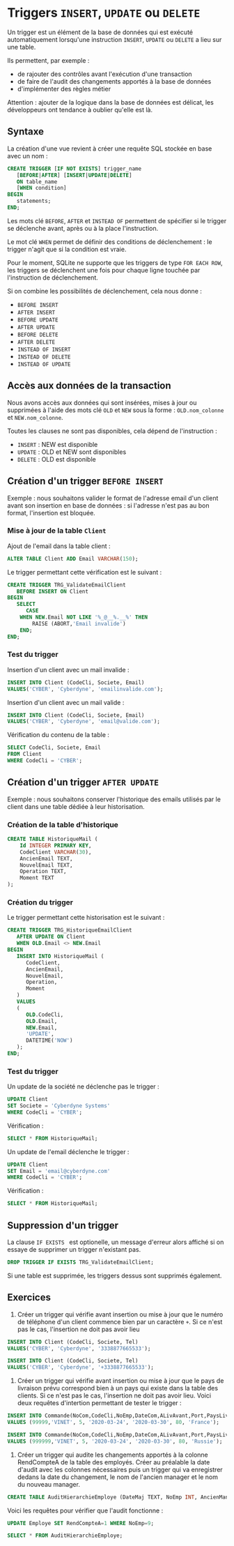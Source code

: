 # Triggers `INSERT`, `UPDATE` ou `DELETE`

Un trigger est un élément de la base de données qui est exécuté automatiquement lorsqu'une instruction `INSERT`, `UPDATE` ou `DELETE` a lieu sur une table. 

Ils permettent, par exemple : 
- de rajouter des contrôles avant l'exécution d'une transaction
- de faire de l'audit des changements apportés à la base de données
- d'implémenter des règles métier

Attention : ajouter de la logique dans la base de données est délicat, les développeurs ont tendance à oublier qu'elle est là.


## Syntaxe

La création d'une vue revient à créer une requête SQL stockée en base avec un nom :

```sql
CREATE TRIGGER [IF NOT EXISTS] trigger_name 
   [BEFORE|AFTER] [INSERT|UPDATE|DELETE] 
   ON table_name
   [WHEN condition]
BEGIN
   statements;
END;
```
Les mots clé `BEFORE`, `AFTER` et `INSTEAD OF` permettent de spécifier si le trigger se déclenche avant, après ou à la place l'instruction.

Le mot clé `WHEN` permet de définir des conditions de déclenchement : le trigger n'agit que si la condition est vraie.

Pour le moment, SQLite ne supporte que les triggers de type `FOR EACH ROW`, les triggers se déclenchent une fois pour chaque ligne touchée par l'instruction de déclenchement. 

Si on combine les possibilités de déclenchement, cela nous donne : 
- `BEFORE INSERT`
- `AFTER INSERT`
- `BEFORE UPDATE`
- `AFTER UPDATE`
- `BEFORE DELETE`
- `AFTER DELETE`
- `INSTEAD OF INSERT`
- `INSTEAD OF DELETE`
- `INSTEAD OF UPDATE`


## Accès aux données de la transaction 

Nous avons accès aux données qui sont insérées, mises à jour ou supprimées à l'aide des mots clé `OLD` et `NEW` sous la forme : `OLD.nom_colonne` et `NEW.nom_colonne`. 

Toutes les clauses ne sont pas disponibles, cela dépend de l'instruction : 
- `INSERT` : NEW est disponible
- `UPDATE` : OLD et NEW sont disponibles
- `DELETE` : OLD est disponible


## Création d'un trigger `BEFORE INSERT`

Exemple : nous souhaitons valider le format de l'adresse email d'un client avant son insertion en base de données : si l'adresse n'est pas au bon format, l'insertion est bloquée.

### Mise à jour de la table `Client`

Ajout de l'email dans la table client : 

```sql
ALTER TABLE Client ADD Email VARCHAR(150);
```

Le trigger permettant cette vérification est le suivant : 

```sql
CREATE TRIGGER TRG_ValidateEmailClient
   BEFORE INSERT ON Client
BEGIN
   SELECT
      CASE
    WHEN NEW.Email NOT LIKE '%_@__%.__%' THEN
        RAISE (ABORT,'Email invalide')
    END;
END;
```

### Test du trigger

Insertion d'un client avec un mail invalide :

```sql
INSERT INTO Client (CodeCli, Societe, Email)
VALUES('CYBER', 'Cyberdyne', 'emailinvalide.com');
```

Insertion d'un client avec un mail valide :

```sql
INSERT INTO Client (CodeCli, Societe, Email)
VALUES('CYBER', 'Cyberdyne', 'email@valide.com');
```

Vérification du contenu de la table :

```sql
SELECT CodeCli, Societe, Email 
FROM Client 
WHERE CodeCli = 'CYBER';
```

## Création d'un trigger `AFTER UPDATE`

Exemple : nous souhaitons conserver l'historique des emails utilisés par le client dans une table dédiée à leur historisation. 

### Création de la table d'historique

```sql
CREATE TABLE HistoriqueMail (
    Id INTEGER PRIMARY KEY,
    CodeClient VARCHAR(30),
    AncienEmail TEXT,
    NouvelEmail TEXT,
    Operation TEXT,
    Moment TEXT
);
```

### Création du trigger

Le trigger permettant cette historisation est le suivant : 

```sql
CREATE TRIGGER TRG_HistoriqueEmailClient
   AFTER UPDATE ON Client
   WHEN OLD.Email <> NEW.Email
BEGIN
   INSERT INTO HistoriqueMail (
      CodeClient,
      AncienEmail,
      NouvelEmail,
      Operation,
      Moment
   )
   VALUES
   (
      OLD.CodeCli,
      OLD.Email,
      NEW.Email,
      'UPDATE',
      DATETIME('NOW')
   );
END;
```

### Test du trigger 

Un update de la société ne déclenche pas le trigger : 

```sql
UPDATE Client 
SET Societe = 'Cyberdyne Systems'
WHERE CodeCli = 'CYBER';
```

Vérification : 

```sql
SELECT * FROM HistoriqueMail;
```

Un update de l'email déclenche le trigger : 

```sql
UPDATE Client 
SET Email = 'email@cyberdyne.com'
WHERE CodeCli = 'CYBER';
```

Vérification : 

```sql
SELECT * FROM HistoriqueMail;
```

## Suppression d'un trigger

La clause `IF EXISTS ` est optionelle, un message d'erreur alors affiché si on essaye de supprimer un trigger n'existant pas.

```sql
DROP TRIGGER IF EXISTS TRG_ValidateEmailClient;
```

Si une table est supprimée, les triggers dessus sont supprimés également. 

## Exercices

1. Créer un trigger qui vérifie avant insertion ou mise à jour que le numéro de téléphone d'un client commence bien par un caractère `+`. Si ce n'est pas le cas, l'insertion ne doit pas avoir lieu

```sql
INSERT INTO Client (CodeCli, Societe, Tel)
VALUES('CYBER', 'Cyberdyne', '3338877665533');
```

```sql
INSERT INTO Client (CodeCli, Societe, Tel)
VALUES('CYBER', 'Cyberdyne', '+3338877665533');
```

1. Créer un trigger qui vérifie avant insertion ou mise à jour que le pays de livraison prévu correspond bien à un pays qui existe dans la table des clients. Si ce n'est pas le cas, l'insertion ne doit pas avoir lieu. Voici deux requêtes d'intertion permettant de tester le trigger : 

```sql
INSERT INTO Commande(NoCom,CodeCli,NoEmp,DateCom,ALivAvant,Port,PaysLiv) 
VALUES (99999,'VINET', 5, '2020-03-24', '2020-03-30', 80, 'France');
```

```sql
INSERT INTO Commande(NoCom,CodeCli,NoEmp,DateCom,ALivAvant,Port,PaysLiv) 
VALUES (999999,'VINET', 5, '2020-03-24', '2020-03-30', 80, 'Russie');
```

1. Créer un trigger qui audite les changements apportés à la colonne RendCompteA de la table des employés. Créer au préalable la date d'audit avec les colonnes nécessaires puis un trigger qui va enregistrer dedans la date du changement, le nom de l'ancien manager et le nom du nouveau manager.

```sql
CREATE TABLE AuditHierarchieEmploye (DateMaj TEXT, NoEmp INT, AncienManager INT, NouveauManager INT);
```

Voici les requêtes pour vérifier que l'audit fonctionne : 

```sql
UPDATE Employe SET RendCompteA=1 WHERE NoEmp=9;
```

```sql
SELECT * FROM AuditHierarchieEmploye;
```